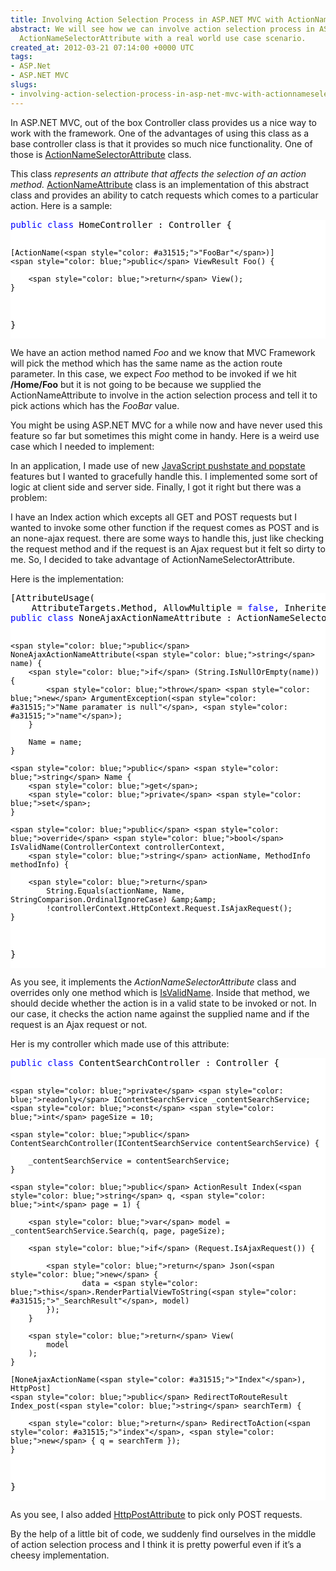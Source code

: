 ```yaml
---
title: Involving Action Selection Process in ASP.NET MVC with ActionNameSelectorAttribute
abstract: We will see how we can involve action selection process in ASP.NET MVC with
  ActionNameSelectorAttribute with a real world use case scenario.
created_at: 2012-03-21 07:14:00 +0000 UTC
tags:
- ASP.Net
- ASP.NET MVC
slugs:
- involving-action-selection-process-in-asp-net-mvc-with-actionnameselectorattribute
---
```


<p>In ASP.NET MVC, out of the box Controller class provides us a nice way to work with the framework. One of the advantages of using this class as a base controller class is that it provides so much nice functionality. One of those is <a target="_blank" href="http://msdn.microsoft.com/en-us/library/system.web.mvc.actionnameselectorattribute.aspx" title="http://msdn.microsoft.com/en-us/library/system.web.mvc.actionnameselectorattribute.aspx">ActionNameSelectorAttribute</a> class.</p>
<p>This class <em>represents an attribute that affects the selection of an action method. </em><a target="_blank" href="http://msdn.microsoft.com/en-us/library/system.web.mvc.actionnameattribute.aspx" title="http://msdn.microsoft.com/en-us/library/system.web.mvc.actionnameattribute.aspx">ActionNameAttribute</a> class is an implementation of this abstract class and provides an ability to catch requests which comes to a particular action. Here is a sample:</p>
<div class="code-wrapper border-shadow-1">
<div style="background-color: white; color: black;">
<pre><span style="color: blue;">public</span> <span style="color: blue;">class</span> HomeController : Controller { 

    [ActionName(<span style="color: #a31515;">"FooBar"</span>)]
    <span style="color: blue;">public</span> ViewResult Foo() { 
    
        <span style="color: blue;">return</span> View();
    }
}</pre>
</div>
</div>
<p>We have an action method named <em>Foo</em> and we know that MVC Framework will pick the method which has the same name as the action route parameter. In this case, we expect <em>Foo</em> method to be invoked if we hit <strong>/Home/Foo</strong> but it is not going to be because we supplied the ActionNameAttribute to involve in the action selection process and tell it to pick actions which has the <em>FooBar</em> value.</p>
<p>You might be using ASP.NET MVC for a while now and have never used this feature so far but sometimes this might come in handy. Here is a weird use case which I needed to implement:</p>
<p>In an application, I made use of new <a target="_blank" href="https://developer.mozilla.org/en/DOM/Manipulating_the_browser_history" title="https://developer.mozilla.org/en/DOM/Manipulating_the_browser_history">JavaScript pushstate and popstate</a> features but I wanted to gracefully handle this. I implemented some sort of logic at client side and server side. Finally, I got it right but there was a problem:</p>
<p>I have an Index action which excepts all GET and POST requests but I wanted to invoke some other function if the request comes as POST and is an none-ajax request. there are some ways to handle this, just like checking the request method and if the request is an Ajax request but it felt so dirty to me. So, I decided to take advantage of ActionNameSelectorAttribute.</p>
<p>Here is the implementation:</p>
<div class="code-wrapper border-shadow-1">
<div style="background-color: white; color: black;">
<pre>[AttributeUsage(
    AttributeTargets.Method, AllowMultiple = <span style="color: blue;">false</span>, Inherited = <span style="color: blue;">true</span>)]
<span style="color: blue;">public</span> <span style="color: blue;">class</span> NoneAjaxActionNameAttribute : ActionNameSelectorAttribute {

    <span style="color: blue;">public</span> NoneAjaxActionNameAttribute(<span style="color: blue;">string</span> name) {
        <span style="color: blue;">if</span> (String.IsNullOrEmpty(name)) {
            <span style="color: blue;">throw</span> <span style="color: blue;">new</span> ArgumentException(<span style="color: #a31515;">"Name paramater is null"</span>, <span style="color: #a31515;">"name"</span>);
        }

        Name = name;
    }

    <span style="color: blue;">public</span> <span style="color: blue;">string</span> Name {
        <span style="color: blue;">get</span>;
        <span style="color: blue;">private</span> <span style="color: blue;">set</span>;
    }

    <span style="color: blue;">public</span> <span style="color: blue;">override</span> <span style="color: blue;">bool</span> IsValidName(ControllerContext controllerContext, 
        <span style="color: blue;">string</span> actionName, MethodInfo methodInfo) {

        <span style="color: blue;">return</span> 
            String.Equals(actionName, Name, StringComparison.OrdinalIgnoreCase) &amp;&amp;
            !controllerContext.HttpContext.Request.IsAjaxRequest();
    }
}</pre>
</div>
</div>
<p>As you see, it implements the <em>ActionNameSelectorAttribute</em> class and overrides only one method which is <a target="_blank" href="http://msdn.microsoft.com/en-us/library/system.web.mvc.actionnameselectorattribute.isvalidname(v=vs.98).aspx" title="http://msdn.microsoft.com/en-us/library/system.web.mvc.actionnameselectorattribute.isvalidname(v=vs.98).aspx">IsValidName</a>. Inside that method, we should decide whether the action is in a valid state to be invoked or not. In our case, it checks the action name against the supplied name and if the request is an Ajax request or not.</p>
<p>Her is my controller which made use of this attribute:</p>
<div class="code-wrapper border-shadow-1">
<div style="background-color: white; color: black;">
<pre><span style="color: blue;">public</span> <span style="color: blue;">class</span> ContentSearchController : Controller {

    <span style="color: blue;">private</span> <span style="color: blue;">readonly</span> IContentSearchService _contentSearchService;
    <span style="color: blue;">const</span> <span style="color: blue;">int</span> pageSize = 10;

    <span style="color: blue;">public</span> ContentSearchController(IContentSearchService contentSearchService) {

        _contentSearchService = contentSearchService;
    }

    <span style="color: blue;">public</span> ActionResult Index(<span style="color: blue;">string</span> q, <span style="color: blue;">int</span> page = 1) {

        <span style="color: blue;">var</span> model = _contentSearchService.Search(q, page, pageSize);

        <span style="color: blue;">if</span> (Request.IsAjaxRequest()) {
        
            <span style="color: blue;">return</span> Json(<span style="color: blue;">new</span> { 
                    data = <span style="color: blue;">this</span>.RenderPartialViewToString(<span style="color: #a31515;">"_SearchResult"</span>, model) 
            });
        }

        <span style="color: blue;">return</span> View(
            model
        );
    }

    [NoneAjaxActionName(<span style="color: #a31515;">"Index"</span>), HttpPost]
    <span style="color: blue;">public</span> RedirectToRouteResult Index_post(<span style="color: blue;">string</span> searchTerm) {

        <span style="color: blue;">return</span> RedirectToAction(<span style="color: #a31515;">"index"</span>, <span style="color: blue;">new</span> { q = searchTerm });
    }
}</pre>
</div>
</div>
<p>As you see, I also added <a target="_blank" href="http://msdn.microsoft.com/en-us/library/system.web.mvc.httppostattribute(v=vs.98).aspx" title="http://msdn.microsoft.com/en-us/library/system.web.mvc.httppostattribute(v=vs.98).aspx">HttpPostAttribute</a> to pick only POST requests.</p>
<p>By the help of a little bit of code, we suddenly find ourselves in the middle of action selection process and I think it is pretty powerful even if it&rsquo;s a cheesy implementation.</p>